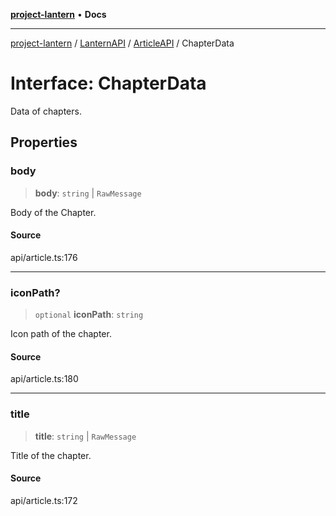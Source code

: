 [**project-lantern**](../../../../../README.md) • **Docs**

***

[project-lantern](../../../../../globals.md) / [LanternAPI](../../../README.md) / [ArticleAPI](../README.md) / ChapterData

# Interface: ChapterData

Data of chapters.

## Properties

### body

> **body**: `string` \| `RawMessage`

Body of the Chapter.

#### Source

api/article.ts:176

***

### iconPath?

> `optional` **iconPath**: `string`

Icon path of the chapter.

#### Source

api/article.ts:180

***

### title

> **title**: `string` \| `RawMessage`

Title of the chapter.

#### Source

api/article.ts:172
